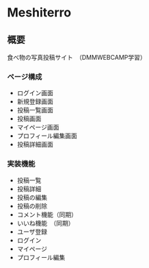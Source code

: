 # Meshiterro

## 概要

食べ物の写真投稿サイト　（DMMWEBCAMP学習）

### ページ構成

- ログイン画面
- 新規登録画面
- 投稿一覧画面
- 投稿画面
- マイページ画面
- プロフィール編集画面
- 投稿詳細画面

### 実装機能

- 投稿一覧
- 投稿詳細
- 投稿の編集
- 投稿の削除
- コメント機能（同期）
- いいね機能　（同期）
- ユーザ登録
- ログイン
- マイページ
- プロフィール編集
